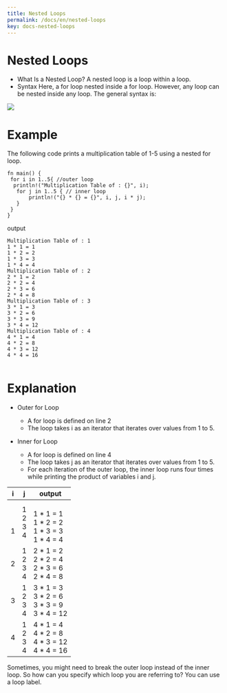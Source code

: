 ```yaml
---
title: Nested Loops
permalink: /docs/en/nested-loops
key: docs-nested-loops
---
```


# Nested Loops

- What Is a Nested Loop? 
A nested loop is a loop within a loop.
- Syntax 
Here, a for loop nested inside a for loop. However, any loop can be nested inside any loop. The general syntax is:

![](https://raw.githubusercontent.com/sangam14/RustLabs/master/img/nested_loop.png)

# Example 

The following code prints a multiplication table of 1-5 using a nested for loop.

```
fn main() {
 for i in 1..5{ //outer loop
  println!("Multiplication Table of : {}", i);
   for j in 1..5 { // inner loop
       println!("{} * {} = {}", i, j, i * j);
   }
 }
}

```
output

```
Multiplication Table of : 1
1 * 1 = 1
1 * 2 = 2
1 * 3 = 3
1 * 4 = 4
Multiplication Table of : 2
2 * 1 = 2
2 * 2 = 4
2 * 3 = 6
2 * 4 = 8
Multiplication Table of : 3
3 * 1 = 3
3 * 2 = 6
3 * 3 = 9
3 * 4 = 12
Multiplication Table of : 4
4 * 1 = 4
4 * 2 = 8
4 * 3 = 12
4 * 4 = 16


```

# Explanation 

- Outer for Loop
   -  A for loop is defined on line 2
   -  The loop takes i as an iterator that iterates over values from 1 to 5.

- Inner for Loop

   -  A for loop is defined on line 4
   -  The loop takes j as an iterator that iterates over values from 1 to 5.
   -  For each iteration of the outer loop, the inner loop runs four times while printing the product of variables i and j.
   
 

| i 	| j 	| output 	|
|-	|-	|-	|
| <br><br>1 	|  1<br> 2<br> 3<br> 4 	| <br>1 * 1 = 1<br>1 * 2 = 2<br>1 * 3 = 3<br>1 * 4 = 4<br>  	|
| 2 	|  1<br> 2<br> 3<br> 4 	| 2 * 1 = 2<br>2 * 2 = 4<br>2 * 3 = 6<br>2 * 4 = 8 	|
| 3 	|  1<br> 2<br> 3<br> 4 	| 3 * 1 = 3<br>3 * 2 = 6<br>3 * 3 = 9<br>3 * 4 = 12 	|
| 4 	|  1<br> 2<br> 3<br> 4 	| 4 * 1 = 4<br>4 * 2 = 8<br>4 * 3 = 12<br>4 * 4 = 16 	|


Sometimes, you might need to break the outer loop instead of the inner loop. So how can you specify which loop you are referring to? You can use a loop label.

